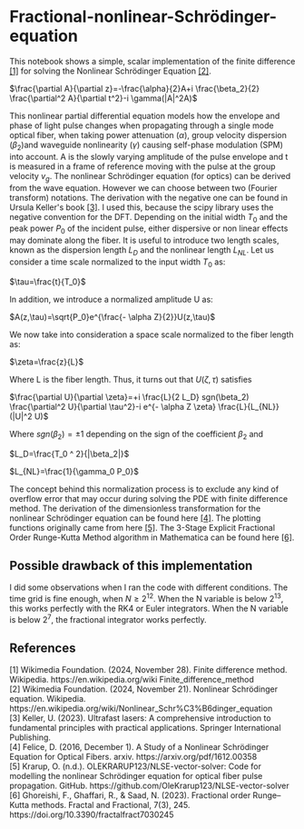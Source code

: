 # Fractional-nonlinear-Schrödinger-equation

This notebook shows a simple, scalar implementation of the finite difference <a href="1">[1]</a> for solving the Nonlinear Schrödinger Equation <a href="2">[2]</a>.

$\frac{\partial A}{\partial z}=-\frac{\alpha}{2}A+i \frac{\beta_2}{2} \frac{\partial^2 A}{\partial t^2}-i \gamma(|A|^2A)$

This nonlinear partial differential equation models how the envelope and phase of light pulse changes when propagating through a single mode optical fiber, when taking power attenuation ($\alpha$), group velocity dispersion ($\beta_2$)and waveguide nonlinearity ($\gamma$) causing self-phase modulation (SPM) into account. A is the slowly varying amplitude of the pulse envelope and t is measured in a frame of reference moving with the pulse at the group velocity $v_g$. The nonlinear Schrödinger equation (for optics) can be derived from the wave equation. However we can choose between two (Fourier transform) notations. The derivation with the negative one can be found in Ursula Keller's book <a href="1">[3]</a>. I used this, because the scipy library uses the negative convention for the DFT. Depending on the initial width $T_0$ and the peak power $P_0$ of the incident pulse, either dispersive or non linear
effects may dominate along the fiber. It is useful to introduce two length scales, known as the dispersion length $L_D$ and the nonlinear length $L_{NL}$. Let us consider a time scale normalized to the input width $T_0$ as:

$\tau=\frac{t}{T_0}$

In addition, we introduce a normalized amplitude U as:

$A(z,\tau)=\sqrt{P_0}e^{\frac{- \alpha Z}{2}}U(z,\tau)$

We now take into consideration a space scale normalized to the fiber length as:

$\zeta=\frac{z}{L}$

Where L is the fiber length. Thus, it turns out that $U(\zeta,\tau)$ satisfies

$\frac{\partial U}{\partial \zeta}=+i \frac{L}{2 L_D} sgn(\beta_2) \frac{\partial^2 U}{\partial \tau^2}-i e^{- \alpha Z \zeta} \frac{L}{L_{NL}} (|U|^2 U)$

Where $sgn(\beta_2)=\pm 1$ depending on the sign of the coefficient $\beta_2$ and

$L_D=\frac{T_0 ^ 2}{|\beta_2|}$

$L_{NL}=\frac{1}{\gamma_0 P_0}$

The concept behind this normalization process is to exclude any kind of overflow error that may occur during solving the PDE with finite difference method. The derivation of the dimensionless transformation for the nonlinear Schrödinger equation can be found here <a href="4">[4]</a>. The plotting functions originally came from here <a href="5">[5]</a>. The 3-Stage Explicit Fractional Order Runge-Kutta Method algorithm in Mathematica can be found here <a href="6">[6]</a>.

## Possible drawback of this implementation

 I did some observations when I ran the code with different conditions. The time grid is fine enough, when $N \ge 2^{12}$. When the N variable is below $2^{13}$, this works perfectly with the RK4 or Euler integrators. When the N variable is below $2^{7}$, the fractional integrator works perfectly.

## References

<div id="1">[1] Wikimedia Foundation. (2024, November 28). Finite difference method. Wikipedia. https://en.wikipedia.org/wiki Finite_difference_method</div>
<div id="2">[2] Wikimedia Foundation. (2024, November 21). Nonlinear Schrödinger equation. Wikipedia. https://en.wikipedia.org/wiki/Nonlinear_Schr%C3%B6dinger_equation</div>
<div id="3">[3] Keller, U. (2023). Ultrafast lasers: A comprehensive introduction to fundamental principles with practical applications. Springer International Publishing.</div>
<div id="4">[4] Felice, D. (2016, December 1). A Study of a Nonlinear Schrödinger Equation for Optical Fibers. arxiv. https://arxiv.org/pdf/1612.00358</div>
<div id="5">[5] Krarup, O. (n.d.). OLEKRARUP123/NLSE-vector-solver: Code for modelling the nonlinear Schrödinger equation for optical fiber pulse propagation. GitHub. https://github.com/OleKrarup123/NLSE-vector-solver</div>
<div id="6">[6] Ghoreishi, F., Ghaffari, R., & Saad, N. (2023). Fractional order Runge–Kutta methods. Fractal and Fractional, 7(3), 245. https://doi.org/10.3390/fractalfract7030245</div>